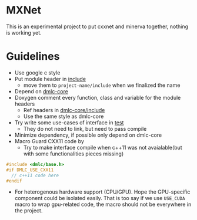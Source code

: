 # MXNet
This is an experimental project to put cxxnet and minerva together, nothing is working yet.

# Guidelines
* Use google c style
* Put module header in [include](include)
  - move them to ```project-name/include``` when we finalized the name
* Depend on [dmlc-core](https://github.com/dmlc/dmlc-core)
* Doxygen comment every function, class and variable for the module headers
  - Ref headers in [dmlc-core/include](https://github.com/dmlc/dmlc-core/tree/master/include/dmlc)
  - Use the same style as dmlc-core
* Try write some use-cases of interface in [test](test)
  - They do not need to link, but need to pass compile
* Minimize dependency, if possible only depend on dmlc-core
* Macro Guard CXX11 code by 
  - Try to make interface compile when c++11 was not avaialable(but with some functionalities pieces missing)
```c++
#include <dmlc/base.h>
#if DMLC_USE_CXX11
  // c++11 code here
#endif
```
* For heterogenous hardware support (CPU/GPU). Hope the GPU-specific component could be isolated easily. That is too say if we use `USE_CUDA` macro to wrap gpu-related code, the macro should not be everywhere in the project.
